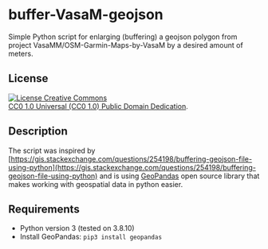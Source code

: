 # buffer-VasaM-geojson
Simple Python script for enlarging (buffering) a geojson polygon from project VasaMM/OSM-Garmin-Maps-by-VasaM by a desired amount of meters.

## License
[![License Creative Commons](https://i.creativecommons.org/l/by/4.0/88x31.png)](https://creativecommons.org/publicdomain/zero/1.0/)  
[CC0 1.0 Universal (CC0 1.0) Public Domain Dedication](https://creativecommons.org/publicdomain/zero/1.0/).


## Description
The script was inspired by [https://gis.stackexchange.com/questions/254198/buffering-geojson-file-using-python](https://gis.stackexchange.com/questions/254198/buffering-geojson-file-using-python) and is using
[GeoPandas](https://geopandas.org/) open source library that makes working with geospatial data in python easier.


## Requirements
* Python version 3 (tested on 3.8.10)
* Install GeoPandas: `pip3 install geopandas`

